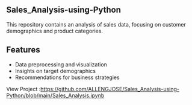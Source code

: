 ## Sales_Analysis-using-Python
This repository contains an analysis of sales data, focusing on customer demographics and product categories.

## Features
- Data preprocessing and visualization
- Insights on target demographics
- Recommendations for business strategies

View Project :https://github.com/ALLENGJOSE/Sales_Analysis-using-Python/blob/main/Sales_Analysis.ipynb
